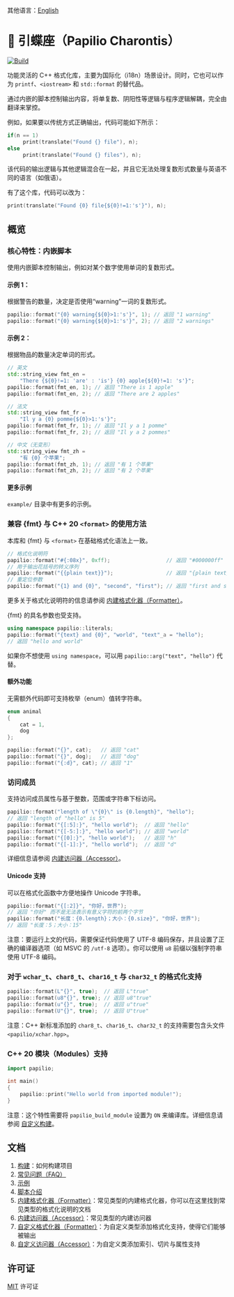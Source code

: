 其他语言：[English](README.md)
# 🦋 引蝶座（Papilio Charontis）
[![Build](https://github.com/HenryAWE/PapilioCharontis/actions/workflows/build.yml/badge.svg)](https://github.com/HenryAWE/PapilioCharontis/actions/workflows/build.yml)

功能灵活的 C++ 格式化库，主要为国际化（i18n）场景设计。同时，它也可以作为 `printf`、`<iostream>` 和 `std::format` 的替代品。

通过内嵌的脚本控制输出内容，将单复数、阴阳性等逻辑与程序逻辑解耦，完全由翻译来掌控。

例如，如果要以传统方式正确输出，代码可能如下所示：
```c++
if(n == 1)
     print(translate("Found {} file"), n);
else
     print(translate("Found {} files"), n);
```
该代码的输出逻辑与其他逻辑混合在一起，并且它无法处理复数形式数量与英语不同的语言（如俄语）。

有了这个库，代码可以改为：
```c++
print(translate("Found {0} file{${0}!=1:'s'}"), n);
```

## 概览
### 核心特性：内嵌脚本
使用内嵌脚本控制输出，例如对某个数字使用单词的复数形式。

#### 示例 1：
根据警告的数量，决定是否使用“warning”一词的复数形式。
```c++
papilio::format("{0} warning{${0}>1:'s'}", 1); // 返回 "1 warning"
papilio::format("{0} warning{${0}>1:'s'}", 2); // 返回 "2 warnings"
```
#### 示例 2：
根据物品的数量决定单词的形式。
```c++
// 英文
std::string_view fmt_en =
    "There {${0}!=1: 'are' : 'is'} {0} apple{${0}!=1: 's'}";
papilio::format(fmt_en, 1); // 返回 "There is 1 apple"
papilio::format(fmt_en, 2); // 返回 "There are 2 apples"

// 法文
std::string_view fmt_fr =
    "Il y a {0} pomme{${0}>1:'s'}";
papilio::format(fmt_fr, 1); // 返回 "Il y a 1 pomme"
papilio::format(fmt_fr, 2); // 返回 "Il y a 2 pommes"

// 中文（无变形）
std::string_view fmt_zh =
    "有 {0} 个苹果";
papilio::format(fmt_zh, 1); // 返回 "有 1 个苹果"
papilio::format(fmt_zh, 2); // 返回 "有 2 个苹果"
```

#### 更多示例
`example/` 目录中有更多的示例。

### 兼容 {fmt} 与 C++ 20 `<format>` 的使用方法
本库和 {fmt} 与 `<format>` 在基础格式化语法上一致。
```c++
// 格式化说明符
papilio::format("#{:08x}", 0xff);                  // 返回 "#000000ff"
// 用于输出花括号的转义序列
papilio::format("{{plain text}}");                 // 返回 "{plain text}"
// 重定位参数
papilio::format("{1} and {0}", "second", "first"); // 返回 "first and second"
```
更多关于格式化说明符的信息请参阅 [内建格式化器（Formatter）](doc/zh-CN/builtin_formatter.md)。

{fmt} 的具名参数也受支持。
```c++
using namespace papilio::literals;
papilio::format("{text} and {0}", "world", "text"_a = "hello");
// 返回 "hello and world"
```
如果你不想使用 `using namespace`，可以用 `papilio::arg("text", "hello")` 代替。

#### 额外功能
无需额外代码即可支持枚举（enum）值转字符串。

```c++
enum animal
{
    cat = 1,
    dog
};

papilio::format("{}", cat);   // 返回 "cat"
papilio::format("{}", dog);   // 返回 "dog"
papilio::format("{:d}", cat); // 返回 "1"
```

### 访问成员
支持访问成员属性与基于整数，范围或字符串下标访问。
```c++
papilio::format("length of \"{0}\" is {0.length}", "hello");
// 返回 "length of "hello" is 5"
papilio::format("{[:5]:}", "hello world");  // 返回 "hello"
papilio::format("{[-5:]:}", "hello world"); // 返回 "world"
papilio::format("{[0]:}", "hello world");   // 返回 "h"
papilio::format("{[-1]:}", "hello world");  // 返回 "d"
```
详细信息请参阅 [内建访问器（Accessor）](doc/zh-CN/builtin_accessor.md)。

#### Unicode 支持
可以在格式化函数中方便地操作 Unicode 字符串。
```c++
papilio::format("{[:2]}", "你好，世界");
// 返回 "你好" 而不是无法表示有意义字符的前两个字节
papilio::format("长度：{0.length}；大小：{0.size}", "你好，世界");
// 返回 "长度：5；大小：15"
```
注意：要运行上文的代码，需要保证代码使用了 UTF-8 编码保存，并且设置了正确的编译器选项（如 MSVC 的 `/utf-8` 选项）。你可以使用 `u8` 前缀以强制字符串使用 UTF-8 编码。

### 对于 `wchar_t`、`char8_t`、`char16_t` 与 `char32_t` 的格式化支持
```c++
papilio::format(L"{}", true);  // 返回 L"true"
papilio::format(u8"{}", true); // 返回 u8"true"
papilio::format(u"{}", true);  // 返回 u"true"
papilio::format(U"{}", true);  // 返回 U"true"
```
注意：C++ 新标准添加的 `char8_t`、`char16_t`、`char32_t` 的支持需要包含头文件 `<papilio/xchar.hpp>`。

### C++ 20 模块（Modules）支持
```c++
import papilio;

int main()
{
    papilio::print("Hello world from imported module!");
}
```
注意：这个特性需要将 `papilio_build_module` 设置为 `ON` 来编译库。详细信息请参阅 [自定义构建](doc/zh-CN/custom_build.md)。

## 文档
1. [构建](doc/zh-CN/build.md)：如何构建项目
2. [常见问题（FAQ）](doc/zh-CN/faq.md)
3. [示例](doc/zh-CN/examples.md)
4. [脚本介绍](doc/zh-CN/script.md)
5. [内建格式化器（Formatter）](doc/zh-CN/builtin_formatter.md)：常见类型的内建格式化器，你可以在这里找到常见类型的格式化说明的文档
6. [内建访问器（Accessor）](doc/zh-CN/builtin_accessor.md)：常见类型的内建访问器
7. [自定义格式化器（Formatter）](doc/zh-CN/formatter.md)：为自定义类型添加格式化支持，使得它们能够被输出
8. [自定义访问器（Accessor）](doc/zh-CN/accessor.md)：为自定义类添加索引、切片与属性支持

## 许可证
[MIT](LICENSE) 许可证
